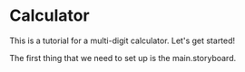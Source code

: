 # Calculator
This is a tutorial for a multi-digit calculator. Let's get started!

The first thing that we need to set up is the main.storyboard.
